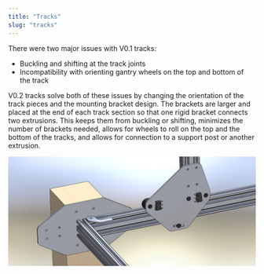 ```yaml
---
title: "Tracks"
slug: "tracks"
---
```


There were two major issues with V0.1 tracks:

  * Buckling and shifting at the track joints
  * Incompatibility with orienting gantry wheels on the top and bottom of the track

V0.2 tracks solve both of these issues by changing the orientation of the track pieces and the mounting bracket design. The brackets are larger and placed at the end of each track section so that one rigid bracket connects two extrusions. This keeps them from buckling or shifting, minimizes the number of brackets needed, allows for wheels to roll on the top and the bottom of the tracks, and allows for connection to a support post or another extrusion.

![Gantry_Plates_and_Endstops.jpg](_images/Gantry_Plates_and_Endstops.jpg)

